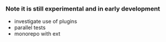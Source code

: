 ### Note it is still experimental and in early development

* investigate use of plugins
* parallel tests
* monorepo with ext
